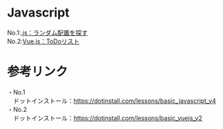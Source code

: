 # Javascript  

No.1:[.js：ランダム配置を探す](https://acro-takahashi.github.io/Javascript/No.1/)  
No.2:[Vue.js：ToDoリスト](https://acro-takahashi.github.io/Javascript/No.2/)  

# 参考リンク  
・No.1  
　ドットインストール：https://dotinstall.com/lessons/basic_javascript_v4  
・No.2  
　ドットインストール：https://dotinstall.com/lessons/basic_vuejs_v2
